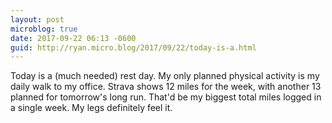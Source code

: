 ```yaml
---
layout: post
microblog: true
date: 2017-09-22 06:13 -0600
guid: http://ryan.micro.blog/2017/09/22/today-is-a.html
---
```

Today is a (much needed) rest day. My only planned physical activity is my daily walk to my office. Strava shows 12 miles for the week, with another 13 planned for tomorrow's long run. That'd be my biggest total miles logged in a single week. My legs definitely feel it.
